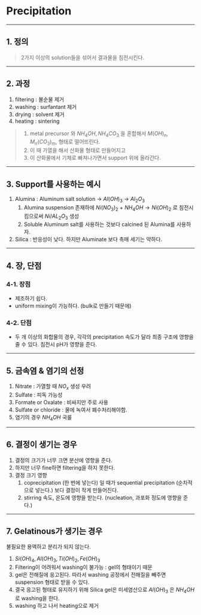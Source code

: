 # Precipitation

---------

## 1. 정의

> 2가지 이상의 solution들을 섞어서 결과물을 침전시킨다.

---------

## 2. 과정

1. filtering : 불순물 제거
2. washing : surfantant 제거
3. drying : solvent 제거
4. heating : sintering

> 1. metal precursor 와 $NH_4OH, NH_4CO_3$ 을 혼합해서 $M(OH)_n, M_n(CO_3)_m,$ 형태로 떨어뜨린다. 
> 2. 이 때 가열을 해서 산화물 형태로 만들어지고
> 3. 이 산화물에서 기체로 빠져나가면서 support 위에 올라간다.

---------

## 3. Support를 사용하는 예시

1. Alumina : Aluminum salt solution → $Al(OH)_3$ → $Al_2O_3$
   1. Alumina suspension 존재하에 $Ni(NO_3)_2$ + $NH_4OH \to Ni(OH)_2$ 로 침전시킴으로써 $Ni/AL_2O_3$ 생성
   2. Soluble Aluminum salt를 사용하는 것보다 calcined 된 Alumina를 사용하자.
2. Silica : 반응성이 낮다. 하지만 Aluminate 보다 촉매 세기는 약하다.

---------

## 4. 장, 단점

### 4-1. 장점

- 제조하기 쉽다.
- uniform mixing이 가능하다. (bulk로 만들기 때문에)

### 4-2. 단점

- 두 개 이상의 화합물의 경우, 각각의 precipitation 속도가 달라 최종 구조에 영향을 줄 수 있다. 침전시 pH가 영향을 준다.

---------

## 5. 금속염 & 염기의 선정

1. Nitrate : 가열할 때 $NO_x$ 생성 우려
2. Sulfate : 피독 가능성
3. Formate or Oxalate : 비싸지만 주로 사용
4. Sulfate or chloride : 물에 녹여서 폐수처리해야함. 
5. 염기의 경우 $NH_4OH$ 국룰

---------

## 6. 결정이 생기는 경우

1. 결정의 크기가 너무 크면 분산에 영향을 준다.
2. 하지만 너무 fine하면 filtering을 하지 못한다.
3. 결정 크기 영향
   1. coprecipitation (한 번에 넣는다) 일 때가 sequential precipitation (순차적으로 넣는다.) 보다 결정이 작게 만들어진다. 
   2. stirring 속도, 온도에 영향을 받는다. (nucleation, 과포화 정도에 영향을 준다.)

---------

## 7. Gelatinous가 생기는 경우

불필요한 용액하고 분리가 되지 않는다.

1. $Si(OH)_4, Al(OH)_3, Ti(OH)_2, Fe(OH)_3$
2. Filtering이 어려워서 washing이 불가능 : gel의 형태이기 때문
3. gel은 전해질에 응고된다. 따라서 washing 공정에서 전해질을 빼주면 suspension 형태로 받을 수 있다.
4. 결국 응고된 형태로 유지하기 위해 Silica gel은 미세염산으로 $Al(OH)_3$ 은 $NH_4OH$로 washing을 한다.
5. washing 하고 나서 heating으로 제거